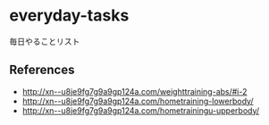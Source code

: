 # everyday-tasks
毎日やることリスト
## References
- http://xn--u8je9fg7g9a9gp124a.com/weighttraining-abs/#i-2
- http://xn--u8je9fg7g9a9gp124a.com/hometraining-lowerbody/
- http://xn--u8je9fg7g9a9gp124a.com/hometrainingu-upperbody/

